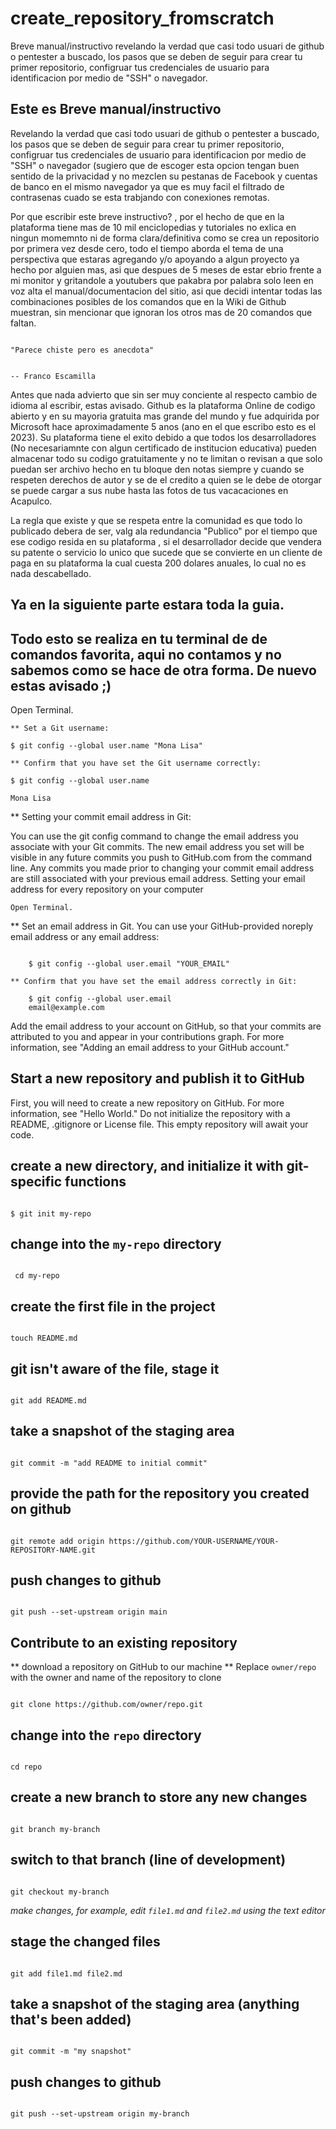 # create_repository_fromscratch

Breve manual/instructivo revelando la verdad que casi todo usuari de github o pentester a buscado, los pasos que se deben de seguir para crear tu primer repositorio, configruar tus credenciales de usuario para identificacion por medio de "SSH" o navegador.

## Este es Breve manual/instructivo

 Revelando la verdad que casi todo usuari de github o pentester a buscado, los pasos que se deben de seguir para crear tu primer repositorio, configruar tus credenciales de usuario para identificacion por medio de "SSH" o navegador (sugiero que de escoger esta opcion tengan buen sentido de la privacidad y no mezclen su pestanas de Facebook y cuentas de banco en el mismo navegador ya que es muy facil el filtrado de contrasenas cuado se esta trabjando con conexiones remotas.

Por que escribir este breve instructivo? , por el hecho de que en la plataforma tiene mas de 10 mil enciclopedias y tutoriales no exlica en ningun momemnto ni de forma clara/definitiva como se crea un repositorio por primera vez desde cero, todo el tiempo aborda el tema de una perspectiva que estaras agregando y/o apoyando a algun proyecto ya hecho por alguien mas, asi que despues de 5 meses de estar ebrio frente a mi monitor y gritandole a youtubers que pakabra por palabra solo leen en voz alta el manual/documentacion del sitio, asi que decidi intentar todas las combinaciones posibles de los comandos que en la Wiki de Github muestran, sin mencionar que ignoran los otros mas de 20 comandos que faltan.

```

"Parece chiste pero es anecdota"


-- Franco Escamilla

```

Antes que nada advierto que sin ser muy conciente al respecto cambio de idioma al escribir, estas avisado. Github es la plataforma Online de codigo abierto y en su mayoria gratuita mas grande del mundo y fue adquirida por Microsoft hace aproximadamente 5 anos (ano en el que escribo esto es el 2023). Su plataforma tiene el exito debido a que todos los desarrolladores (No necesariamnte con algun certificado de institucion educativa) pueden almacenar todo su codigo gratuitamente y no te limitan o revisan a que solo puedan ser archivo hecho en tu bloque den notas siempre y cuando se respeten derechos de autor y se de el credito a quien se le debe de otorgar se puede cargar a sus nube hasta las fotos de tus vacacaciones en Acapulco.

La regla que existe y que se respeta entre la comunidad es que todo lo publicado debera de ser, valg ala redundancia "Publico" por el tiempo que ese codigo resida en su plataforma , si el desarrollador decide que vendera su patente o servicio lo unico que sucede que se convierte en un cliente de paga en su plataforma la cual cuesta 200 dolares anuales, lo cual no es nada descabellado.

## Ya en la siguiente parte estara toda la guia.


## Todo esto se realiza en tu terminal de de comandos favorita, aqui no contamos y no sabemos como se hace de otra forma. De nuevo estas avisado ;)

Open Terminal.

```
** Set a Git username:

$ git config --global user.name "Mona Lisa"

** Confirm that you have set the Git username correctly:

$ git config --global user.name

Mona Lisa
```

** Setting your commit email address in Git:

You can use the git config command to change the email address you associate with your Git commits. The new email address you set will be visible in any future commits you push to GitHub.com from the command line. Any commits you made prior to changing your commit email address are still associated with your previous email address.
Setting your email address for every repository on your computer

    Open Terminal.

** Set an email address in Git. You can use your GitHub-provided noreply email address or any email address:

```
   
    $ git config --global user.email "YOUR_EMAIL"

** Confirm that you have set the email address correctly in Git:

    $ git config --global user.email
    email@example.com
```

Add the email address to your account on GitHub, so that your commits are attributed to you and appear in your contributions graph. For more information, see "Adding an email address to your GitHub account."

## Start a new repository and publish it to GitHub

First, you will need to create a new repository on GitHub. For more information, see "Hello World." Do not initialize the repository with a README, .gitignore or License file. This empty repository will await your code.

## create a new directory, and initialize it with git-specific functions

```

$ git init my-repo
```

## change into the `my-repo` directory

```

 cd my-repo
```

## create the first file in the project

```

touch README.md
```

## git isn't aware of the file, stage it

```

git add README.md
```
 
## take a snapshot of the staging area

```

git commit -m "add README to initial commit"
```

## provide the path for the repository you created on github

```

git remote add origin https://github.com/YOUR-USERNAME/YOUR-REPOSITORY-NAME.git
```

## push changes to github

```

git push --set-upstream origin main
```


## Contribute to an existing repository

** download a repository on GitHub to our machine
** Replace `owner/repo` with the owner and name of the repository to clone

```

git clone https://github.com/owner/repo.git
```

## change into the `repo` directory

```

cd repo
```
## create a new branch to store any new changes

```

git branch my-branch
```

## switch to that branch (line of development)

```

git checkout my-branch
```

_make changes, for example, edit `file1.md` and `file2.md` using the text editor_


## stage the changed files

```

git add file1.md file2.md
```

## take a snapshot of the staging area (anything that's been added)

```

git commit -m "my snapshot"
```

## push changes to github

```

git push --set-upstream origin my-branch
```
